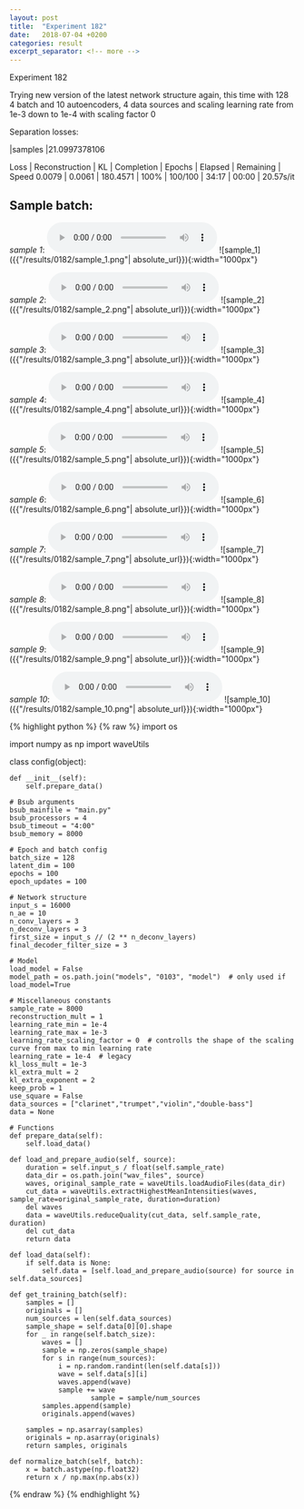 ```yaml
---
layout: post
title:  "Experiment 182"
date:   2018-07-04 +0200
categories: result
excerpt_separator: <!-- more -->
---
```

Experiment 182

Trying new version of the latest network structure again, this time with 128 4 batch and 10 autoencoders, 4 data sources and scaling learning rate from 1e-3 down to 1e-4 with scaling factor 0

Separation losses:

|samples
|21.0997378106

Loss | Reconstruction | KL | Completion | Epochs | Elapsed | Remaining | Speed
0.0079 | 0.0061 | 180.4571 | 100% | 100/100 | 34:17 | 00:00 | 20.57s/it<!-- more -->

## **Sample batch**:
_sample 1_:
<audio src="/ResultsOverview/results/0182/sample_1.wav" controls preload></audio>
![sample_1]({{"/results/0182/sample_1.png"| absolute_url}}){:width="1000px"}

_sample 2_:
<audio src="/ResultsOverview/results/0182/sample_2.wav" controls preload></audio>
![sample_2]({{"/results/0182/sample_2.png"| absolute_url}}){:width="1000px"}

_sample 3_:
<audio src="/ResultsOverview/results/0182/sample_3.wav" controls preload></audio>
![sample_3]({{"/results/0182/sample_3.png"| absolute_url}}){:width="1000px"}

_sample 4_:
<audio src="/ResultsOverview/results/0182/sample_4.wav" controls preload></audio>
![sample_4]({{"/results/0182/sample_4.png"| absolute_url}}){:width="1000px"}

_sample 5_:
<audio src="/ResultsOverview/results/0182/sample_5.wav" controls preload></audio>
![sample_5]({{"/results/0182/sample_5.png"| absolute_url}}){:width="1000px"}

_sample 6_:
<audio src="/ResultsOverview/results/0182/sample_6.wav" controls preload></audio>
![sample_6]({{"/results/0182/sample_6.png"| absolute_url}}){:width="1000px"}

_sample 7_:
<audio src="/ResultsOverview/results/0182/sample_7.wav" controls preload></audio>
![sample_7]({{"/results/0182/sample_7.png"| absolute_url}}){:width="1000px"}

_sample 8_:
<audio src="/ResultsOverview/results/0182/sample_8.wav" controls preload></audio>
![sample_8]({{"/results/0182/sample_8.png"| absolute_url}}){:width="1000px"}

_sample 9_:
<audio src="/ResultsOverview/results/0182/sample_9.wav" controls preload></audio>
![sample_9]({{"/results/0182/sample_9.png"| absolute_url}}){:width="1000px"}

_sample 10_:
<audio src="/ResultsOverview/results/0182/sample_10.wav" controls preload></audio>
![sample_10]({{"/results/0182/sample_10.png"| absolute_url}}){:width="1000px"}


{% highlight python %}
{% raw %}
import os

import numpy as np
import waveUtils


class config(object):

	def __init__(self):
		self.prepare_data()

	# Bsub arguments
	bsub_mainfile = "main.py"
	bsub_processors = 4
	bsub_timeout = "4:00"
	bsub_memory = 8000

	# Epoch and batch config
	batch_size = 128
	latent_dim = 100
	epochs = 100
	epoch_updates = 100

	# Network structure
	input_s = 16000
	n_ae = 10
	n_conv_layers = 3
	n_deconv_layers = 3
	first_size = input_s // (2 ** n_deconv_layers)
	final_decoder_filter_size = 3

	# Model
	load_model = False
	model_path = os.path.join("models", "0103", "model")  # only used if load_model=True

	# Miscellaneous constants
	sample_rate = 8000
	reconstruction_mult = 1
	learning_rate_min = 1e-4
	learning_rate_max = 1e-3
	learning_rate_scaling_factor = 0  # controlls the shape of the scaling curve from max to min learning rate
	learning_rate = 1e-4  # legacy
	kl_loss_mult = 1e-3
	kl_extra_mult = 2
	kl_extra_exponent = 2
	keep_prob = 1
	use_square = False
	data_sources = ["clarinet","trumpet","violin","double-bass"]
	data = None

	# Functions
	def prepare_data(self):
		self.load_data()

	def load_and_prepare_audio(self, source):
		duration = self.input_s / float(self.sample_rate)
		data_dir = os.path.join("wav_files", source)
		waves, original_sample_rate = waveUtils.loadAudioFiles(data_dir)
		cut_data = waveUtils.extractHighestMeanIntensities(waves, sample_rate=original_sample_rate, duration=duration)
		del waves
		data = waveUtils.reduceQuality(cut_data, self.sample_rate, duration)
		del cut_data
		return data

	def load_data(self):
		if self.data is None:
			self.data = [self.load_and_prepare_audio(source) for source in self.data_sources]

	def get_training_batch(self):
		samples = []
		originals = []
		num_sources = len(self.data_sources)
		sample_shape = self.data[0][0].shape
		for _ in range(self.batch_size):
			waves = []
			sample = np.zeros(sample_shape)
			for s in range(num_sources):
				i = np.random.randint(len(self.data[s]))
				wave = self.data[s][i]
				waves.append(wave)
				sample += wave
                        sample = sample/num_sources
			samples.append(sample)
			originals.append(waves)

		samples = np.asarray(samples)
		originals = np.asarray(originals)
		return samples, originals

	def normalize_batch(self, batch):
		x = batch.astype(np.float32)
		return x / np.max(np.abs(x))


{% endraw %}
{% endhighlight %}
